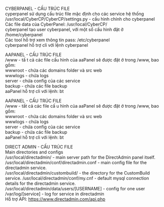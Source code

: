 CYBERPANEL - CẤU TRÚC FILE  
cyperpanel sử dụng cấu trúc file mặc định cho các service hệ thống  
/usr/local/CyberCP/CyberCP/settings.py - cấu hình chính cho cyberpanel  
Các file data của CyberPanel: /usr/local/CyberCP/  
cyberpanel tạo user cyberpanel, với một số cấu hình đặt ở /home/cyberpanel  
Các tool hỗ trợ xem thông tin pass: /etc/cyberpanel  
cyberpanel hỗ trợ cli với lệnh cyberpanel  

AAPANEL - CẤU TRÚC FILE  
/www - tấ t cả các file cấu hình của aaPanel sẽ được đặt ở trong /www, bao gồm:  
wwwroot - chứa các domains folder và src web   
wwwlogs - chứa logs  
server - chứa config của các service  
backup - chứa các file backup  
aaPanel hỗ trợ cli với lệnh: bt  

AAPANEL - CẤU TRÚC FILE  
/www - tất cả các file cấ u hình của aaPanel sẽ được đặt ở trong /www, bao gồm:  
wwwroot - chứa các domains folder và src web  
wwwlogs - chứa logs  
server - chứa config của các service  
backup - chứa các file backup  
aaPanel hỗ trợ cli với lệnh: bt   

DIRECT ADMIN - CẤU TRÚC FILE  
Main directories and configs  
/usr/local/directadmin/ - main server path for the DirectAdmin panel itself.  
/usr/local/directadmin/conf/directadmin.conf - main config file for the  
directadmin service.  
/usr/local/directadmin/custombuild/ - the directory for the CustomBuild service. 
/usr/local/directadmin/conf/my.cnf - default mysql connection details for the directadmin service.
/usr/local/directadmin/data/users/[USERNAME] - config for one user  
/var/log/[service] - log for service in directadmin  
Hỗ trợ API: https://www.directadmin.com/api.php  
